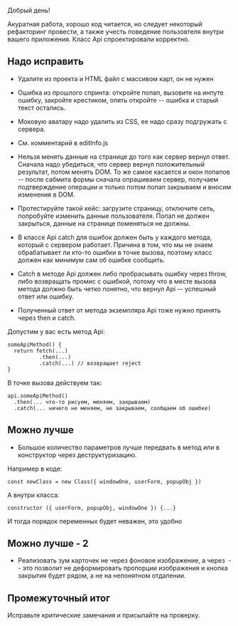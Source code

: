 Добрый день!

Акуратная работа, хорошо код читается, но следует некоторый рефакторинг провести, а также учесть поведение пользовтеля внутри вашего приложения. Класс Api спроектировали корректно.

## Надо исправить

- Удалите из проекта и HTML файл с массивом карт, он не нужен

- Ошибка из прошлого спринта: откройте попап, вызовите на инпуте ошибку, закройте крестиком, опять откройте -- ошибка и старый текст остались.

- Моковую аватару надо удалить из CSS, ее надо сразу подгружать с сервера.

- См. комментарий в editInfo.js

- Нельзя менять данные на странице до того как сервер вернул ответ. Сначала надо убедиться, что сервер вернул положительный результат, потом менять DOM. То же самое касается и окон попапов -- после сабмита формы сначала опрашиваем сервер, получаем подтверждение операции и только потом попап закрываем и вносим изменения в DOM.

- Протестируйте такой кейс: загрузите страницу, отключите сеть, попробуйте изменить данные пользователя. Попап не должен закрыться, данные на странице поменяться не должны.

- В классе Api catch для ошибок должен быть у каждого метода, который с сервером работает. Причина в том, что мы не знаем обрабатывает ли кто-то ошибки в точке вызова, поэтому класс должен как минимум сам об ошибке сообщить.

- Catch в методе Api должен либо пробрасывать ошибку через throw, либо возвращать промис с ошибкой, потому что в месте вызова метода должно быть четко понятно, что вернул Api -- успешный ответ или ошибку.

- Полученный ответ от метода экземпляра Api тоже нужно принять через then и catch.

Допустим у вас есть метод Api:

~~~
someApiMethod() {
  return fetch(...)
          .then(...)
          .catch(...) // возвращает reject
}
~~~

В точке вызова действуем так:

~~~
api.someApiMethod()
  .then(... что-то рисуем, меняем, закрываем)
  .catch(... ничего не меняем, не закрываем, сообщаем об ошибке)
~~~

## Можно лучше

- Большое количество параметров лучше передвать в метод или в конструктор через деструктуризацию.

Например в коде:
~~~
const newClass = new Class({ windowOne, userForm, popupObj })
~~~
А внутри класса:
~~~
constructor ({ userForm, popupObj, windowOne }) {...}
~~~
И тогда порядок переменных будет неважен, это удобно

## Можно лучше - 2

- Реализовать зум карточек не через фоновое изображение, а через <img> -- это позволит не деформировать пропорции изображения и кнопка закрытия будет рядом, а не на непонятном отдалении.

## Промежуточный итог
Исправьте критические замечания и присылайте на проверку.

